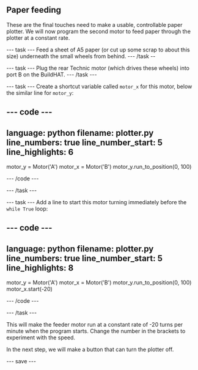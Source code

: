 ## Paper feeding

These are the final touches need to make a usable, controllable paper plotter. We will now program the second motor to feed paper through the plotter at a constant rate.

--- task ---
Feed a sheet of A5 paper (or cut up some scrap to about this size) underneath the small wheels from behind.
--- /task --

--- task ---
Plug the rear Technic motor (which drives these wheels) into port B on the BuildHAT. 
--- /task ---

--- task ---
Create a shortcut variable called `motor_x` for this motor, below the similar line for `motor_y`:

--- code ---
---
language: python
filename: plotter.py
line_numbers: true
line_number_start: 5
line_highlights: 6
---
motor_y = Motor('A')
motor_x = Motor('B')
motor_y.run_to_position(0, 100)

--- /code ---

--- /task ---

--- task ---
Add a line to start this motor turning immediately before the `while True` loop:

--- code ---
---
language: python
filename: plotter.py
line_numbers: true
line_number_start: 5
line_highlights: 8
---
motor_y = Motor('A')
motor_x = Motor('B')
motor_y.run_to_position(0, 100)
motor_x.start(-20)

--- /code ---

--- /task ---

This will make the feeder motor run at a constant rate of -20 turns per minute when the program starts. Change the number in the brackets to experiment with the speed. 

In the next step, we will make a button that can turn the plotter off. 

--- save ---


